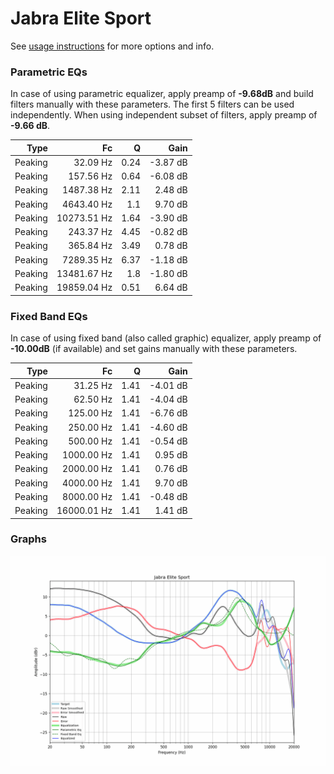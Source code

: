 # Jabra Elite Sport
See [usage instructions](https://github.com/jaakkopasanen/AutoEq#usage) for more options and info.

### Parametric EQs
In case of using parametric equalizer, apply preamp of **-9.68dB** and build filters manually
with these parameters. The first 5 filters can be used independently.
When using independent subset of filters, apply preamp of **-9.66 dB**.

| Type    | Fc          |    Q | Gain     |
|--------:|------------:|-----:|---------:|
| Peaking | 32.09 Hz    | 0.24 | -3.87 dB |
| Peaking | 157.56 Hz   | 0.64 | -6.08 dB |
| Peaking | 1487.38 Hz  | 2.11 | 2.48 dB  |
| Peaking | 4643.40 Hz  | 1.1  | 9.70 dB  |
| Peaking | 10273.51 Hz | 1.64 | -3.90 dB |
| Peaking | 243.37 Hz   | 4.45 | -0.82 dB |
| Peaking | 365.84 Hz   | 3.49 | 0.78 dB  |
| Peaking | 7289.35 Hz  | 6.37 | -1.18 dB |
| Peaking | 13481.67 Hz | 1.8  | -1.80 dB |
| Peaking | 19859.04 Hz | 0.51 | 6.64 dB  |

### Fixed Band EQs
In case of using fixed band (also called graphic) equalizer, apply preamp of **-10.00dB**
(if available) and set gains manually with these parameters.

| Type    | Fc          |    Q | Gain     |
|--------:|------------:|-----:|---------:|
| Peaking | 31.25 Hz    | 1.41 | -4.01 dB |
| Peaking | 62.50 Hz    | 1.41 | -4.04 dB |
| Peaking | 125.00 Hz   | 1.41 | -6.76 dB |
| Peaking | 250.00 Hz   | 1.41 | -4.60 dB |
| Peaking | 500.00 Hz   | 1.41 | -0.54 dB |
| Peaking | 1000.00 Hz  | 1.41 | 0.95 dB  |
| Peaking | 2000.00 Hz  | 1.41 | 0.76 dB  |
| Peaking | 4000.00 Hz  | 1.41 | 9.70 dB  |
| Peaking | 8000.00 Hz  | 1.41 | -0.48 dB |
| Peaking | 16000.01 Hz | 1.41 | 1.41 dB  |

### Graphs
![](./Jabra%20Elite%20Sport.png)